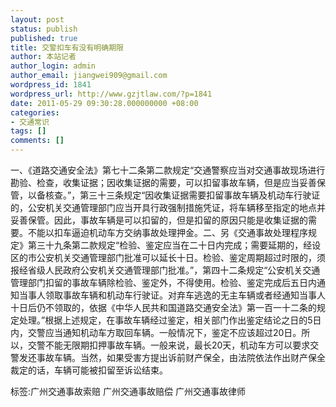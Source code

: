 ```yaml
---
layout: post
status: publish
published: true
title: 交警扣车有没有明确期限
author: 本站记者
author_login: admin
author_email: jiangwei909@gmail.com
wordpress_id: 1841
wordpress_url: http://www.gzjtlaw.com/?p=1841
date: 2011-05-29 09:30:28.000000000 +08:00
categories:
- 交通常识
tags: []
comments: []
---
```

一、《道路交通安全法》第七十二条第二款规定&ldquo;交通警察应当对交通事故现场进行勘验、检查，收集证据；因收集证据的需要，可以扣留事故车辆，但是应当妥善保管，以备核查。&rdquo;，第三十三条规定&ldquo;因收集证据需要扣留事故车辆及机动车行驶证的，公安机关交通管理部门应当开具行政强制措施凭证，将车辆移至指定的地点并妥善保管。因此，事故车辆是可以扣留的，但是扣留的原因只能是收集证据的需要。不能以扣车逼迫机动车方交纳事故处理押金。二、另《交通事故处理程序规定》第三十九条第二款规定&ldquo;检验、鉴定应当在二十日内完成；需要延期的，经设区的市公安机关交通管理部门批准可以延长十日。检验、鉴定周期超过时限的，须报经省级人民政府公安机关交通管理部门批准。&rdquo;，第四十二条规定&ldquo;公安机关交通管理部门扣留的事故车辆除检验、鉴定外，不得使用。检验、鉴定完成后五日内通知当事人领取事故车辆和机动车行驶证。对弃车逃逸的无主车辆或者经通知当事人十日后仍不领取的，依据《中华人民共和国道路交通安全法》第一百一十二条的规定处理。&rdquo;根据上述规定，在事故车辆经过鉴定，相关部门作出鉴定结论之日的5日内，交警应当通知机动车方取回车辆。一般情况下，鉴定不应该超过20日。所以，交警不能无限期扣押事故车辆。一般来说，最长20天，机动车方可以要求交警发还事故车辆。当然，如果受害方提出诉前财产保全，由法院依法作出财产保全裁定的话，车辆可能被扣留至诉讼结束。标签:广州交通事故索赔 广州交通事故赔偿 广州交通事故律师
